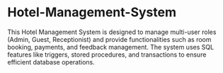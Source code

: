 # Hotel-Management-System
This Hotel Management System is designed to manage multi-user roles (Admin, Guest, Receptionist) and provide functionalities such as room booking, payments, and feedback management. The system uses SQL features like triggers, stored procedures, and transactions to ensure efficient database operations.
